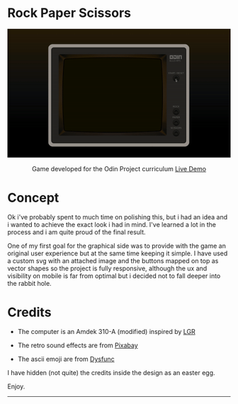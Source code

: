 # Rock Paper Scissors #

<div align="center">
<a href="https://github.com/blu3tan/rock_paper_scissors">
<img src="./RPS_game.gif">
</a>

Game developed for the Odin Project curriculum
[Live Demo](https://blu3tan.github.io/rock_paper_scissors/)

</div>


# Concept #

Ok i've probably spent to much time on polishing this, but i had an idea and
i wanted to achieve the exact look i had in mind.
I've learned a lot in the process and i am quite proud of the final result.

One of my first goal for the graphical side was to provide with the game an
original user experience but at the same time keeping it simple.
I have used a custom svg with an attached image and the buttons mapped on top
as vector shapes so the project is fully responsive, although the ux and visibility
on mobile is far from optimal but i decided not to fall deeper into the rabbit hole.


# Credits #

-   The computer is an Amdek 310-A (modified) inspired by [LGR](https://www.youtube.com/watch?v=XphXo2BSjL4)

-   The retro sound effects are from [Pixabay](https://pixabay.com/)

-   The ascii emoji are from [Dysfunc](https://github.com/dysfunc/ascii-emoji)

I have hidden (not quite) the credits inside the design as an easter egg.

Enjoy.

------------------------------------------------------------------------